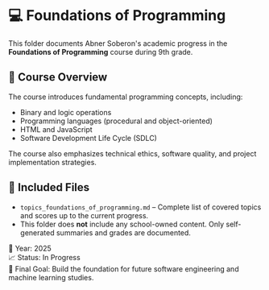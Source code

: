 # 💻 Foundations of Programming

This folder documents Abner Soberon's academic progress in the **Foundations of Programming** course during 9th grade.

## 📘 Course Overview

The course introduces fundamental programming concepts, including:

- Binary and logic operations
- Programming languages (procedural and object-oriented)
- HTML and JavaScript
- Software Development Life Cycle (SDLC)

The course also emphasizes technical ethics, software quality, and project implementation strategies.

## 📄 Included Files

- `topics_foundations_of_programming.md` – Complete list of covered topics and scores up to the current progress.
- This folder does **not** include any school-owned content. Only self-generated summaries and grades are documented.

📅 Year: 2025  
📈 Status: In Progress  
🎯 Final Goal: Build the foundation for future software engineering and machine learning studies.
